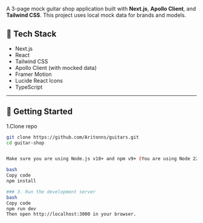 
A 3-page mock guitar shop application built with **Next.js**, **Apollo Client**, and **Tailwind CSS**. This project uses local mock data for brands and models.

## 🧰 Tech Stack

- Next.js
- React
- Tailwind CSS
- Apollo Client (with mocked data)
- Framer Motion
- Lucide React Icons
- TypeScript

---

## 🚀 Getting Started

1.Clone repo
```bash
git clone https://github.com/Aritonns/guitars.git
cd guitar-shop


Make sure you are using Node.js v18+ and npm v9+ (You are using Node 22 and npm 10, which are fine).

bash
Copy code
npm install

### 3. Run the development server
bash
Copy code
npm run dev
Then open http://localhost:3000 in your browser. 
